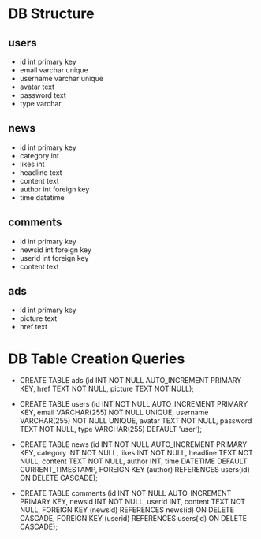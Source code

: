 # DB Structure

## users

- id int primary key
- email varchar unique
- username varchar unique
- avatar text
- password text
- type varchar

## news

- id int primary key
- category int
- likes int
- headline text
- content text
- author int foreign key
- time datetime

## comments

- id int primary key
- newsid int foreign key
- userid int foreign key
- content text

## ads

- id int primary key
- picture text
- href text

# DB Table Creation Queries

- CREATE TABLE ads (id INT NOT NULL AUTO_INCREMENT PRIMARY KEY, href TEXT NOT NULL, picture TEXT NOT NULL);

- CREATE TABLE users (id INT NOT NULL AUTO_INCREMENT PRIMARY KEY, email VARCHAR(255) NOT NULL UNIQUE, username VARCHAR(255) NOT NULL UNIQUE, avatar TEXT NOT NULL, password TEXT NOT NULL, type VARCHAR(255) DEFAULT 'user');

- CREATE TABLE news (id INT NOT NULL AUTO_INCREMENT PRIMARY KEY, category INT NOT NULL, likes INT NOT NULL, headline TEXT NOT NULL, content TEXT NOT NULL, author INT, time DATETIME DEFAULT CURRENT_TIMESTAMP, FOREIGN KEY (author) REFERENCES users(id) ON DELETE CASCADE);

- CREATE TABLE comments (id INT NOT NULL AUTO_INCREMENT PRIMARY KEY, newsid INT NOT NULL, userid INT, content TEXT NOT NULL, FOREIGN KEY (newsid) REFERENCES news(id) ON DELETE CASCADE, FOREIGN KEY (userid) REFERENCES users(id) ON DELETE CASCADE);
